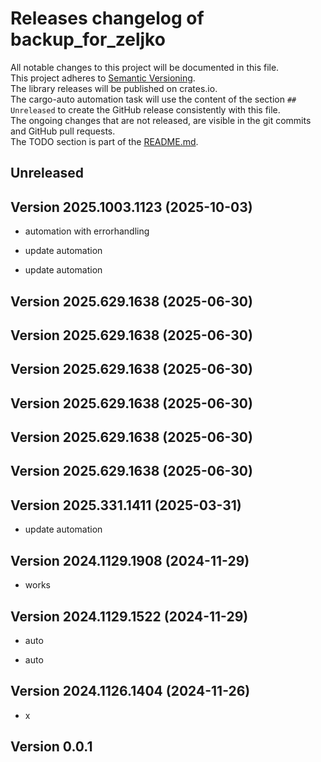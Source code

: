 # Releases changelog of backup_for_zeljko

All notable changes to this project will be documented in this file.  
This project adheres to [Semantic Versioning](https://semver.org/spec/v2.0.0.html).  
The library releases will be published on crates.io.  
The cargo-auto automation task will use the content of the section `## Unreleased` to create
the GitHub release consistently with this file.  
The ongoing changes that are not released, are visible in the git commits and GitHub pull requests.  
The TODO section is part of the [README.md](https://github.com/bestia-dev/backup_for_zeljko).  

## Unreleased

## Version 2025.1003.1123 (2025-10-03)

- automation with errorhandling

- update automation

- update automation

## Version 2025.629.1638 (2025-06-30)

## Version 2025.629.1638 (2025-06-30)

## Version 2025.629.1638 (2025-06-30)

## Version 2025.629.1638 (2025-06-30)

## Version 2025.629.1638 (2025-06-30)

## Version 2025.629.1638 (2025-06-30)

## Version 2025.331.1411 (2025-03-31)

- update automation

## Version 2024.1129.1908 (2024-11-29)

- works

## Version 2024.1129.1522 (2024-11-29)

- auto

- auto

## Version 2024.1126.1404 (2024-11-26)

- x

## Version 0.0.1

